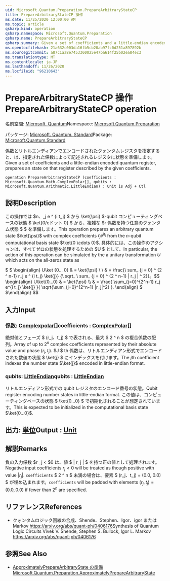 ```yaml
---
uid: Microsoft.Quantum.Preparation.PrepareArbitraryStateCP
title: PrepareArbitraryStateCP 操作
ms.date: 11/25/2020 12:00:00 AM
ms.topic: article
qsharp.kind: operation
qsharp.namespace: Microsoft.Quantum.Preparation
qsharp.name: PrepareArbitraryStateCP
qsharp.summary: Given a set of coefficients and a little-endian encoded quantum register, prepares an state on that register described by the given coefficients.
ms.openlocfilehash: 21a632c003da16fb5cb20ab97fc0d251a897892b
ms.sourcegitcommit: a87c1aa8e7453360025e47ba614f25b02ea84ec3
ms.translationtype: MT
ms.contentlocale: ja-JP
ms.lasthandoff: 11/26/2020
ms.locfileid: "96210643"
---
```

# <a name="preparearbitrarystatecp-operation"></a><span data-ttu-id="44a17-102">PrepareArbitraryStateCP 操作</span><span class="sxs-lookup"><span data-stu-id="44a17-102">PrepareArbitraryStateCP operation</span></span>

<span data-ttu-id="44a17-103">名前空間: [Microsoft. Quantum](xref:Microsoft.Quantum.Preparation)</span><span class="sxs-lookup"><span data-stu-id="44a17-103">Namespace: [Microsoft.Quantum.Preparation](xref:Microsoft.Quantum.Preparation)</span></span>

<span data-ttu-id="44a17-104">パッケージ: [Microsoft. Quantum. Standard](https://nuget.org/packages/Microsoft.Quantum.Standard)</span><span class="sxs-lookup"><span data-stu-id="44a17-104">Package: [Microsoft.Quantum.Standard](https://nuget.org/packages/Microsoft.Quantum.Standard)</span></span>


<span data-ttu-id="44a17-105">係数とリトルエンディアンでエンコードされたクォンタムレジスタを指定すると、は、指定された係数によって記述されるレジスタに状態を準備します。</span><span class="sxs-lookup"><span data-stu-id="44a17-105">Given a set of coefficients and a little-endian encoded quantum register, prepares an state on that register described by the given coefficients.</span></span>

```qsharp
operation PrepareArbitraryStateCP (coefficients : Microsoft.Quantum.Math.ComplexPolar[], qubits : Microsoft.Quantum.Arithmetic.LittleEndian) : Unit is Adj + Ctl
```


## <a name="description"></a><span data-ttu-id="44a17-106">説明</span><span class="sxs-lookup"><span data-stu-id="44a17-106">Description</span></span>

<span data-ttu-id="44a17-107">この操作では $n、_j e ^ {i t_j} $ から \ket{\psi} $-qubit コンピューティングベースの状態 $ \ket{0/cドット 0} $ から、複雑な $r 係数を持つ任意のクォンタム状態 $ $ を準備します。</span><span class="sxs-lookup"><span data-stu-id="44a17-107">This operation prepares an arbitrary quantum state $\ket{\psi}$ with complex coefficients $r_j e^{i t_j}$ from the $n$-qubit computational basis state $\ket{0 \cdots 0}$.</span></span>
<span data-ttu-id="44a17-108">具体的には、この操作のアクションは、すべてゼロの状態を処理するための $U $ として、</span><span class="sxs-lookup"><span data-stu-id="44a17-108">In particular, the action of this operation can be simulated by the a unitary transformation $U$ which acts on the all-zeros state as</span></span>

<span data-ttu-id="44a17-109">$ $ \begin{align} U\ket {0... 0} & = \ket{\psi} \\ \\ & = \frac{\ sum_ {j = 0} ^ {2 ^ n-1} r_j e ^ {i t_j} \ket{j}} {\ sqrt_ \ sum_ {j = 0} ^ {2 ^ n-1} | r_j | ^ 2}}。</span><span class="sxs-lookup"><span data-stu-id="44a17-109">$$ \begin{align} U\ket{0...0} & = \ket{\psi} \\\\ & = \frac{ \sum_{j=0}^{2^n-1} r_j e^{i t_j} \ket{j} }{ \sqrt{\sum_{j=0}^{2^n-1} |r_j|^2} }.</span></span>
<span data-ttu-id="44a17-110">\end{align} $ $</span><span class="sxs-lookup"><span data-stu-id="44a17-110">\end{align} $$</span></span>

## <a name="input"></a><span data-ttu-id="44a17-111">入力</span><span class="sxs-lookup"><span data-stu-id="44a17-111">Input</span></span>

### <a name="coefficients--complexpolar"></a><span data-ttu-id="44a17-112">係数: [Complexpolar](xref:Microsoft.Quantum.Math.ComplexPolar)[]</span><span class="sxs-lookup"><span data-stu-id="44a17-112">coefficients : [ComplexPolar](xref:Microsoft.Quantum.Math.ComplexPolar)[]</span></span>

<span data-ttu-id="44a17-113">絶対値とフェーズ $ (r_j、t_j) $ で表される、最大 $ 2 ^ n $ の複合係数の配列。</span><span class="sxs-lookup"><span data-stu-id="44a17-113">Array of up to $2^n$ complex coefficients represented by their absolute value and phase $(r_j, t_j)$.</span></span> <span data-ttu-id="44a17-114">$J $ th 係数は、リトルエンディアン形式でエンコードされた数値の状態 $ \ket{j} $ にインデックスを付けます。</span><span class="sxs-lookup"><span data-stu-id="44a17-114">The $j$th coefficient indexes the number state $\ket{j}$ encoded in little-endian format.</span></span>


### <a name="qubits--littleendian"></a><span data-ttu-id="44a17-115">qubits: [LittleEndian](xref:Microsoft.Quantum.Arithmetic.LittleEndian)</span><span class="sxs-lookup"><span data-stu-id="44a17-115">qubits : [LittleEndian](xref:Microsoft.Quantum.Arithmetic.LittleEndian)</span></span>

<span data-ttu-id="44a17-116">リトルエンディアン形式での qubit レジスタのエンコード番号の状態。</span><span class="sxs-lookup"><span data-stu-id="44a17-116">Qubit register encoding number states in little-endian format.</span></span> <span data-ttu-id="44a17-117">この値は、コンピューティングベースの状態 $ \ket{0...0} $ で初期化されることが想定されています。</span><span class="sxs-lookup"><span data-stu-id="44a17-117">This is expected to be initialized in the computational basis state $\ket{0...0}$.</span></span>



## <a name="output--unit"></a><span data-ttu-id="44a17-118">出力: [単位](xref:microsoft.quantum.lang-ref.unit)</span><span class="sxs-lookup"><span data-stu-id="44a17-118">Output : [Unit](xref:microsoft.quantum.lang-ref.unit)</span></span>



## <a name="remarks"></a><span data-ttu-id="44a17-119">解説</span><span class="sxs-lookup"><span data-stu-id="44a17-119">Remarks</span></span>

<span data-ttu-id="44a17-120">負の入力係数 $r _j < $0 は、値 $ | r_j | $ を持つ正の値として処理されます。</span><span class="sxs-lookup"><span data-stu-id="44a17-120">Negative input coefficients $r_j < 0$ will be treated as though positive with value $|r_j|$.</span></span> <span data-ttu-id="44a17-121">`coefficients` $ 2 ^ n $ 未満の場合は、要素 $ (r_j、t_j) = (0.0, 0.0) $ が埋め込まれます。</span><span class="sxs-lookup"><span data-stu-id="44a17-121">`coefficients` will be padded with elements $(r_j, t_j) = (0.0, 0.0)$ if fewer than $2^n$ are specified.</span></span>

## <a name="references"></a><span data-ttu-id="44a17-122">リファレンス</span><span class="sxs-lookup"><span data-stu-id="44a17-122">References</span></span>

- <span data-ttu-id="44a17-123">クォンタムロジック回線の合成、Shende、Stephen、Igor、igor または Markov https://arxiv.org/abs/quant-ph/0406176</span><span class="sxs-lookup"><span data-stu-id="44a17-123">Synthesis of Quantum Logic Circuits Vivek V. Shende, Stephen S. Bullock, Igor L. Markov https://arxiv.org/abs/quant-ph/0406176</span></span>

## <a name="see-also"></a><span data-ttu-id="44a17-124">参照</span><span class="sxs-lookup"><span data-stu-id="44a17-124">See Also</span></span>

- [<span data-ttu-id="44a17-125">ApproximatelyPrepareArbitraryState の準備</span><span class="sxs-lookup"><span data-stu-id="44a17-125">Microsoft.Quantum.Preparation.ApproximatelyPrepareArbitraryState</span></span>](xref:Microsoft.Quantum.Preparation.ApproximatelyPrepareArbitraryState)